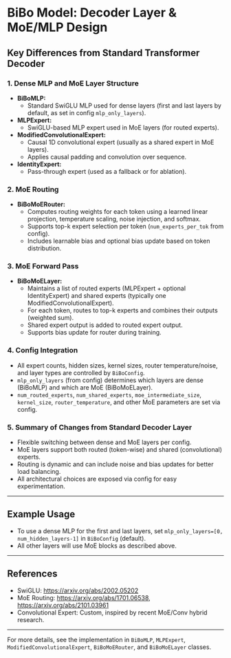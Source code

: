 # BiBo Model: Decoder Layer & MoE/MLP Design

## Key Differences from Standard Transformer Decoder

### 1. **Dense MLP and MoE Layer Structure**
- **BiBoMLP:**
  - Standard SwiGLU MLP used for dense layers (first and last layers by default, as set in config `mlp_only_layers`).
- **MLPExpert:**
  - SwiGLU-based MLP expert used in MoE layers (for routed experts).
- **ModifiedConvolutionalExpert:**
  - Causal 1D convolutional expert (usually as a shared expert in MoE layers).
  - Applies causal padding and convolution over sequence.
- **IdentityExpert:**
  - Pass-through expert (used as a fallback or for ablation).

### 2. **MoE Routing**
- **BiBoMoERouter:**
  - Computes routing weights for each token using a learned linear projection, temperature scaling, noise injection, and softmax.
  - Supports top-k expert selection per token (`num_experts_per_tok` from config).
  - Includes learnable bias and optional bias update based on token distribution.

### 3. **MoE Forward Pass**
- **BiBoMoELayer:**
  - Maintains a list of routed experts (MLPExpert + optional IdentityExpert) and shared experts (typically one ModifiedConvolutionalExpert).
  - For each token, routes to top-k experts and combines their outputs (weighted sum).
  - Shared expert output is added to routed expert output.
  - Supports bias update for router during training.

### 4. **Config Integration**
- All expert counts, hidden sizes, kernel sizes, router temperature/noise, and layer types are controlled by `BiBoConfig`.
- `mlp_only_layers` (from config) determines which layers are dense (BiBoMLP) and which are MoE (BiBoMoELayer).
- `num_routed_experts`, `num_shared_experts`, `moe_intermediate_size`, `kernel_size`, `router_temperature`, and other MoE parameters are set via config.

### 5. **Summary of Changes from Standard Decoder Layer**
- Flexible switching between dense and MoE layers per config.
- MoE layers support both routed (token-wise) and shared (convolutional) experts.
- Routing is dynamic and can include noise and bias updates for better load balancing.
- All architectural choices are exposed via config for easy experimentation.

---

## Example Usage
- To use a dense MLP for the first and last layers, set `mlp_only_layers=[0, num_hidden_layers-1]` in `BiBoConfig` (default).
- All other layers will use MoE blocks as described above.

---

## References
- SwiGLU: https://arxiv.org/abs/2002.05202
- MoE Routing: https://arxiv.org/abs/1701.06538, https://arxiv.org/abs/2101.03961
- Convolutional Expert: Custom, inspired by recent MoE/Conv hybrid research.

---

For more details, see the implementation in `BiBoMLP`, `MLPExpert`, `ModifiedConvolutionalExpert`, `BiBoMoERouter`, and `BiBoMoELayer` classes.
